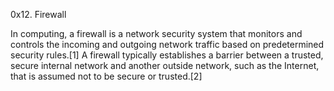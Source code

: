 0x12. Firewall

In computing, a firewall is a network security system that monitors and controls the incoming and outgoing network traffic based on predetermined security rules.[1] A firewall typically establishes a barrier between a trusted, secure internal network and another outside network, such as the Internet, that is assumed not to be secure or trusted.[2]
